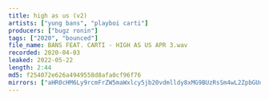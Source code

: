 ```yaml
---
title: high as us (v2)
artists: ["yung bans", "playboi carti"]
producers: ["bugz ronin"]
tags: ["2020", "bounced"]
file_name: BANS FEAT. CARTI - HIGH AS US APR 3.wav
recorded: 2020-04-03
leaked: 2022-05-22
length: 2:44
md5: f254072e626a4949558d8afa0cf96f76
mirrors: ["aHR0cHM6Ly9rcmFrZW5maWxlcy5jb20vdmlldy8xMG9BUzRsSm4wL2ZpbGUuaHRtbA==", "aHR0cHM6Ly9kYnJlZS5vcmcvdi8yOWJiZWU="]
---
```

